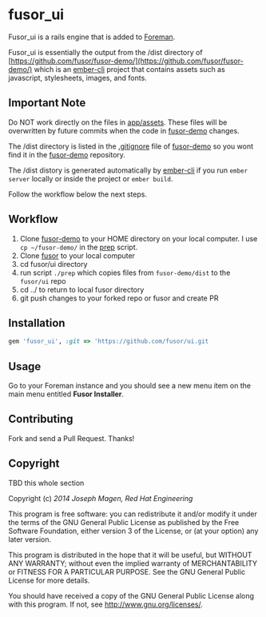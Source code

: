 # fusor_ui

Fusor_ui is a rails engine that is added to [Foreman](https://github.com/theforeman/foreman/).

Fusor_ui is essentially the output from the /dist directory of [https://github.com/fusor/fusor-demo/](https://github.com/fusor/fusor-demo/) which is an [ember-cli](http://www.ember-cli.com/) project that contains assets such as javascript, stylesheets, images, and fonts.

## Important Note

Do NOT work directly on the files in [app/assets](https://github.com/fusor/fusor/tree/master/ui/app/assets). These files will be overwritten by future commits when the code in [fusor-demo](https://github.com/fusor/fusor-demo/) changes.

The /dist directory is listed in the [.gitignore](https://github.com/fusor/fusor-demo/blob/master/.gitignore) file of [fusor-demo](https://github.com/fusor/fusor-demo/) so you wont find it in the [fusor-demo](https://github.com/fusor/fusor-demo/) repository.

The /dist distory is generated automatically by [ember-cli](http://www.ember-cli.com/) if you run `ember server` locally or inside the project or `ember build`.

Follow the workflow below the next steps.

## Workflow

1. Clone [fusor-demo](https://github.com/fusor/fusor-demo/) to your HOME directory on your local computer. I use `cp ~/fusor-demo/` in the [prep](https://github.com/fusor/fusor/blob/master/ui/prep) script.
2. Clone [fusor](https://github.com/fusor/) to your local computer
3. cd fusor/ui directory
4. run script `./prep` which copies files from `fusor-demo/dist` to the `fusor/ui` repo
5. cd ../ to return to local fusor directory
6. git push changes to your forked repo or fusor and create PR

## Installation

```ruby
gem 'fusor_ui', :git => 'https://github.com/fusor/ui.git
```

## Usage

Go to your Foreman instance and you should see a new menu item on the main menu entitled **Fusor Installer**.

## Contributing

Fork and send a Pull Request. Thanks!

## Copyright

TBD this whole section

Copyright (c) *2014* *Joseph Magen, Red Hat Engineering*

This program is free software: you can redistribute it and/or modify
it under the terms of the GNU General Public License as published by
the Free Software Foundation, either version 3 of the License, or
(at your option) any later version.

This program is distributed in the hope that it will be useful,
but WITHOUT ANY WARRANTY; without even the implied warranty of
MERCHANTABILITY or FITNESS FOR A PARTICULAR PURPOSE.  See the
GNU General Public License for more details.

You should have received a copy of the GNU General Public License
along with this program.  If not, see <http://www.gnu.org/licenses/>.

